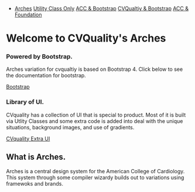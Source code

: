 <div class='cvqualityboot_nav'><ul class="ul_none flex bg_primary block flex m-t_3 p_4 ul_none w_100">
    <li class="flex_auto p_1">
        <a href="./" id="home_nav" class="bg_primary c_white br_white-1 br_solid br_1 h:bg_primary-n2 br_radius p-x_4 p-y_3">Arches</a>
        <a href="./uconly_acc/" id="noframework_nav" class="bg_primary c_white br_white-1 br_solid br_1 h:bg_primary-n2 br_radius p-x_4 p-y_3">Utility Class Only</a>
        <a href="./boot_acc/" id="accboot_nav" class="bg_primary c_white br_white-1 br_solid br_1 h:bg_primary-n2 br_radius p-x_4 p-y_3">ACC &amp; Bootstrap</a>
        <a href="./boot_cvquality/" id="cvqualityboot_nav" class="bg_primary c_white br_white-1 br_solid br_1 h:bg_primary-n2 br_radius p-x_4 p-y_3">CVQualtiy &amp; Bootstrap</a>
        <a href="./zurb_acc/" id="accfoundation_nav" class="bg_primary c_white br_white-1 br_solid br_1 h:bg_primary-n2 br_radius p-x_4 p-y_3">ACC & Foundation</a>
    </li>
</ul>
<div class="p_4 bg_white">
	<div class="jumbotron relative overflow_hidden br_round blue-grey">
		<div class="container p-x_4 max-w_4 w_auto m_auto">
			<h1 class="c_black font_10:lg font_6 font_8:md">Welcome to CVQuality's Arches</h1>
			<div class="flex">
				<div class="flex_auto p-x_3 w_50">
					<h3 class="c_black font_5:lg font_3 font_4:md">Powered by Bootstrap.</h3>
					<p class="font_1 font_1:md font_3:lg">
						Arches variation for cvqualtiy is based on Bootstrap 4. Click below to see the documentation for
						bootstrap.
					</p>
					<div>
						<a
							class="br_radius btn btn-primary c_white  gradient_teal h:gradient_teal-reverse"
							href="https://getbootstrap.com/docs/4.0/getting-started/introduction/"
							role="button"
							>Bootstrap</a
						>
					</div>
				</div>
				<div class="flex_auto p-x_3 w_50">
					<h3 class="c_black font_5:lg font_3 font_4:md">Library of UI.</h3>
					<p class="font_1 font_1:md font_3:lg">
						CVquality has a collection of UI that is special to product. Most of it is built via Utlity
						Classes and some extra code is added into deal with the unique situations, background images,
						and use of gradients.
					</p>
					<div>
						<a
							class="br_radius btn btn-primary c_white  gradient_teal h:gradient_teal-reverse"
							href="section-recipes-cvqualtiy.html"
							role="button"
							>CVquality Extra UI</a
						>
					</div>
				</div>
			</div>
		</div>
	</div>
</div>

## What is Arches.

Arches is a central design system for the American College of Cardiology. This system through some compiler wizardy builds out to variations using framewoks and brands. 
</div>
